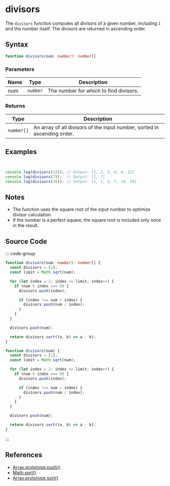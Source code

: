 # divisors

The `divisors` function computes all divisors of a given number, including `1` and the number itself. The divisors are returned in ascending order.

## Syntax

```typescript
function divisors(num: number): number[]
```

### Parameters

| Name | Type     | Description                       |
|------|----------|-----------------------------------|
| num  | `number` | The number for which to find divisors. |

### Returns

| Type       | Description                                           |
|------------|-------------------------------------------------------|
| `number[]` | An array of all divisors of the input number, sorted in ascending order. |

## Examples

```typescript


console.log(divisors(12)); // Output: [1, 2, 3, 4, 6, 12]
console.log(divisors(7));  // Output: [1, 7]
console.log(divisors(28)); // Output: [1, 2, 4, 7, 14, 28]
```

## Notes

- The function uses the square root of the input number to optimize divisor calculation.
- If the number is a perfect square, the square root is included only once in the result.

## Source Code

::: code-group
```typescript
function divisors(num: number): number[] {
  const divisors = [1];
  const limit = Math.sqrt(num);

  for (let index = 2; index <= limit; index++) {
    if (num % index === 0) {
      divisors.push(index);

      if (index !== num / index) {
        divisors.push(num / index);
      }
    }
  }

  divisors.push(num);

  return divisors.sort((a, b) => a - b);
}
```

```javascript
function divisors(num) {
  const divisors = [1];
  const limit = Math.sqrt(num);

  for (let index = 2; index <= limit; index++) {
    if (num % index === 0) {
      divisors.push(index);

      if (index !== num / index) {
        divisors.push(num / index);
      }
    }
  }

  divisors.push(num);

  return divisors.sort((a, b) => a - b);
}
```
::: 

## References

- [Array.prototype.push()](https://developer.mozilla.org/en-US/docs/Web/JavaScript/Reference/Global_Objects/Array/push)  
- [Math.sqrt()](https://developer.mozilla.org/en-US/docs/Web/JavaScript/Reference/Global_Objects/Math/sqrt)  
- [Array.prototype.sort()](https://developer.mozilla.org/en-US/docs/Web/JavaScript/Reference/Global_Objects/Array/sort)
